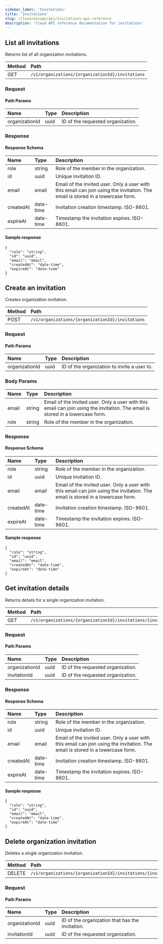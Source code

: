 ```yaml
---
sidebar_label: 'Invitations'
title: 'Invitations'
slug: /cloud/manage/api/invitations-api-reference
description: 'Cloud API reference documentation for invitations'
---
```


## List all invitations

Returns list of all organization invitations.

| Method | Path |
| :----- | :--- |
| GET | `/v1/organizations/{organizationId}/invitations` |

### Request

#### Path Params

| Name | Type | Description |
| :--- | :--- | :---------- |
| organizationId | uuid | ID of the requested organization. | 


### Response

#### Response Schema

| Name | Type | Description |
| :--- | :--- | :---------- |
| role | string | Role of the member in the organization. | 
| id | uuid | Unique invitation ID. | 
| email | email | Email of the invited user. Only a user with this email can join using the invitation. The email is stored in a lowercase form. | 
| createdAt | date-time | Invitation creation timestamp. ISO-8601. | 
| expireAt | date-time | Timestamp the invitation expires. ISO-8601. | 


#### Sample response

```
{
  "role": "string",
  "id": "uuid",
  "email": "email",
  "createdAt": "date-time",
  "expireAt": "date-time"
}
```

## Create an invitation

Creates organization invitation.

| Method | Path |
| :----- | :--- |
| POST | `/v1/organizations/{organizationId}/invitations` |

### Request

#### Path Params

| Name | Type | Description |
| :--- | :--- | :---------- |
| organizationId | uuid | ID of the organization to invite a user to. | 

### Body Params

| Name | Type | Description |
| :--- | :--- | :---------- |
| email | string | Email of the invited user. Only a user with this email can join using the invitation. The email is stored in a lowercase form. | 
| role | string | Role of the member in the organization. | 

### Response

#### Response Schema

| Name | Type | Description |
| :--- | :--- | :---------- |
| role | string | Role of the member in the organization. | 
| id | uuid | Unique invitation ID. | 
| email | email | Email of the invited user. Only a user with this email can join using the invitation. The email is stored in a lowercase form. | 
| createdAt | date-time | Invitation creation timestamp. ISO-8601. | 
| expireAt | date-time | Timestamp the invitation expires. ISO-8601. | 


#### Sample response

```
{
  "role": "string",
  "id": "uuid",
  "email": "email",
  "createdAt": "date-time",
  "expireAt": "date-time"
}
```

## Get invitation details

Returns details for a single organization invitation.

| Method | Path |
| :----- | :--- |
| GET | `/v1/organizations/{organizationId}/invitations/{invitationId}` |

### Request

#### Path Params

| Name | Type | Description |
| :--- | :--- | :---------- |
| organizationId | uuid | ID of the requested organization. | 
| invitationId | uuid | ID of the requested organization. | 


### Response

#### Response Schema

| Name | Type | Description |
| :--- | :--- | :---------- |
| role | string | Role of the member in the organization. | 
| id | uuid | Unique invitation ID. | 
| email | email | Email of the invited user. Only a user with this email can join using the invitation. The email is stored in a lowercase form. | 
| createdAt | date-time | Invitation creation timestamp. ISO-8601. | 
| expireAt | date-time | Timestamp the invitation expires. ISO-8601. | 


#### Sample response

```
{
  "role": "string",
  "id": "uuid",
  "email": "email",
  "createdAt": "date-time",
  "expireAt": "date-time"
}
```

## Delete organization invitation

Deletes a single organization invitation.

| Method | Path |
| :----- | :--- |
| DELETE | `/v1/organizations/{organizationId}/invitations/{invitationId}` |

### Request

#### Path Params

| Name | Type | Description |
| :--- | :--- | :---------- |
| organizationId | uuid | ID of the organization that has the invitation. | 
| invitationId | uuid | ID of the requested organization. | 

